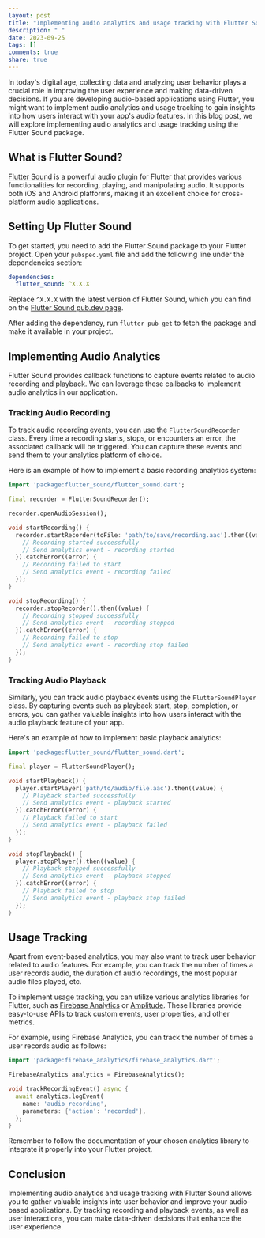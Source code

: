 ```yaml
---
layout: post
title: "Implementing audio analytics and usage tracking with Flutter Sound"
description: " "
date: 2023-09-25
tags: []
comments: true
share: true
---
```


In today's digital age, collecting data and analyzing user behavior plays a crucial role in improving the user experience and making data-driven decisions. If you are developing audio-based applications using Flutter, you might want to implement audio analytics and usage tracking to gain insights into how users interact with your app's audio features. In this blog post, we will explore implementing audio analytics and usage tracking using the Flutter Sound package.

## What is Flutter Sound?

[Flutter Sound](https://pub.dev/packages/flutter_sound) is a powerful audio plugin for Flutter that provides various functionalities for recording, playing, and manipulating audio. It supports both iOS and Android platforms, making it an excellent choice for cross-platform audio applications.

## Setting Up Flutter Sound

To get started, you need to add the Flutter Sound package to your Flutter project. Open your `pubspec.yaml` file and add the following line under the dependencies section:

```yaml
dependencies:
  flutter_sound: ^X.X.X
```
Replace `^X.X.X` with the latest version of Flutter Sound, which you can find on the [Flutter Sound pub.dev page](https://pub.dev/packages/flutter_sound).

After adding the dependency, run `flutter pub get` to fetch the package and make it available in your project.

## Implementing Audio Analytics

Flutter Sound provides callback functions to capture events related to audio recording and playback. We can leverage these callbacks to implement audio analytics in our application.

### Tracking Audio Recording

To track audio recording events, you can use the `FlutterSoundRecorder` class. Every time a recording starts, stops, or encounters an error, the associated callback will be triggered. You can capture these events and send them to your analytics platform of choice.

Here is an example of how to implement a basic recording analytics system:

```dart
import 'package:flutter_sound/flutter_sound.dart';

final recorder = FlutterSoundRecorder();

recorder.openAudioSession();

void startRecording() {
  recorder.startRecorder(toFile: 'path/to/save/recording.aac').then((value) {
    // Recording started successfully
    // Send analytics event - recording started
  }).catchError((error) {
    // Recording failed to start
    // Send analytics event - recording failed
  });
}

void stopRecording() {
  recorder.stopRecorder().then((value) {
    // Recording stopped successfully
    // Send analytics event - recording stopped
  }).catchError((error) {
    // Recording failed to stop
    // Send analytics event - recording stop failed
  });
}
```

### Tracking Audio Playback

Similarly, you can track audio playback events using the `FlutterSoundPlayer` class. By capturing events such as playback start, stop, completion, or errors, you can gather valuable insights into how users interact with the audio playback feature of your app.

Here's an example of how to implement basic playback analytics:

```dart
import 'package:flutter_sound/flutter_sound.dart';

final player = FlutterSoundPlayer();

void startPlayback() {
  player.startPlayer('path/to/audio/file.aac').then((value) {
    // Playback started successfully
    // Send analytics event - playback started
  }).catchError((error) {
    // Playback failed to start
    // Send analytics event - playback failed
  });
}

void stopPlayback() {
  player.stopPlayer().then((value) {
    // Playback stopped successfully
    // Send analytics event - playback stopped
  }).catchError((error) {
    // Playback failed to stop
    // Send analytics event - playback stop failed
  });
}
```

## Usage Tracking

Apart from event-based analytics, you may also want to track user behavior related to audio features. For example, you can track the number of times a user records audio, the duration of audio recordings, the most popular audio files played, etc.

To implement usage tracking, you can utilize various analytics libraries for Flutter, such as [Firebase Analytics](https://firebase.flutter.dev/) or [Amplitude](https://pub.dev/packages/amplitude_flutter). These libraries provide easy-to-use APIs to track custom events, user properties, and other metrics.

For example, using Firebase Analytics, you can track the number of times a user records audio as follows:

```dart
import 'package:firebase_analytics/firebase_analytics.dart';

FirebaseAnalytics analytics = FirebaseAnalytics();

void trackRecordingEvent() async {
  await analytics.logEvent(
    name: 'audio_recording',
    parameters: {'action': 'recorded'},
  );
}
```

Remember to follow the documentation of your chosen analytics library to integrate it properly into your Flutter project.

## Conclusion

Implementing audio analytics and usage tracking with Flutter Sound allows you to gather valuable insights into user behavior and improve your audio-based applications. By tracking recording and playback events, as well as user interactions, you can make data-driven decisions that enhance the user experience.